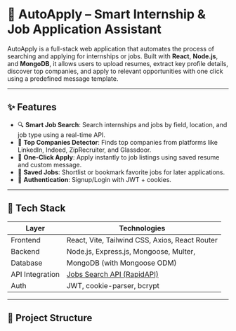 # 🚀 AutoApply – Smart Internship & Job Application Assistant

AutoApply is a full-stack web application that automates the process of searching and applying for internships or jobs. Built with **React**, **Node.js**, and **MongoDB**, it allows users to upload resumes, extract key profile details, discover top companies, and apply to relevant opportunities with one click using a predefined message template.

---

## ✨ Features

- 🔍 **Smart Job Search**: Search internships and jobs by field, location, and job type using a real-time API.
- 🧠 **Top Companies Detector**: Finds top companies from platforms like LinkedIn, Indeed, ZipRecruiter, and Glassdoor.
- 📨 **One-Click Apply**: Apply instantly to job listings using saved resume and custom message.
- 💾 **Saved Jobs**: Shortlist or bookmark favorite jobs for later applications.
- 🔐 **Authentication**: Signup/Login with JWT + cookies.
  

---

## 🧠 Tech Stack

| Layer         | Technologies                                        |
|---------------|-----------------------------------------------------|
| Frontend      | React, Vite, Tailwind CSS, Axios, React Router      |
| Backend       | Node.js, Express.js, Mongoose, Multer,   |
| Database      | MongoDB (with Mongoose ODM)                         |        |
| API Integration | [Jobs Search API (RapidAPI)](https://rapidapi.com/rphrp1985/api/jobs-search-api/) |
| Auth          | JWT, cookie-parser, bcrypt                          |

---

## 📂 Project Structure

